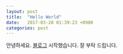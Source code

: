 ```yaml
---
layout: post
title:  "Hello World"
date:   2017-03-28 01:39:23 +0900
categories: post
---
```


안녕하세요. [블로그][b] 시작했습니다. 잘 부탁 드립니다.

[b]: http://NaniteFactory.github.io
